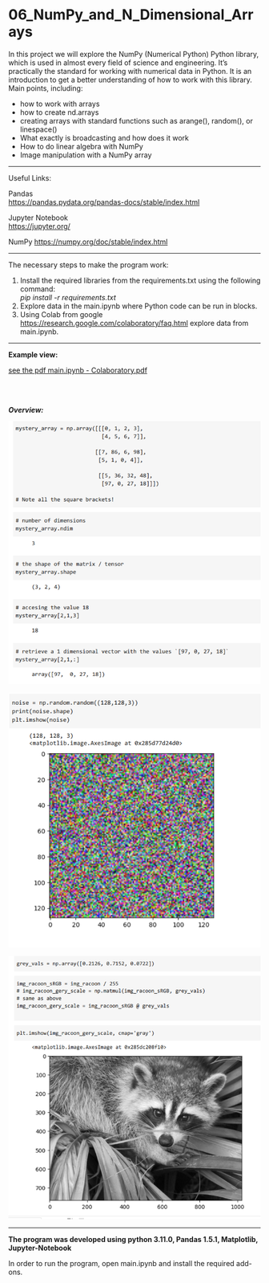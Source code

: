 # 06_NumPy_and_N_Dimensional_Arrays
In this project we will explore the NumPy (Numerical Python) Python library, which is
used in almost every field of science and engineering. It’s practically the standard for working with numerical data in Python. It is an introduction to get a better understanding of how to work with this library.</br>
Main points, including:</br>
* how to work with arrays</br>
* how to create nd.arrays</br>
* creating arrays with standard functions such as arange(), random(), or linespace()</br>
* What exactly is broadcasting and how does it work</br>
* How to do linear algebra with NumPy</br>
* Image manipulation with a NumPy array </br>

---

Useful Links:

Pandas </br>
https://pandas.pydata.org/pandas-docs/stable/index.html </br>

Jupyter Notebook</br>
https://jupyter.org/</br>

NumPy
https://numpy.org/doc/stable/index.html</br>


---

The necessary steps to make the program work:</br>
1. Install the required libraries from the requirements.txt using the following command: </br>
*pip install -r requirements.txt*</br>
2. Explore data in the main.ipynb where Python code can be run in blocks.</br>
3. Using Colab from google https://research.google.com/colaboratory/faq.html explore data from main.ipynb.</br>


---

**Example view:**</br>


<a href="main.ipynb - Colaboratory.pdf">see the pdf main.ipynb - Colaboratory.pdf</a>

</br>
</br>

***Overview:*** 
</br>

![Screenshot](docs/img/01_snipet.png)</br>

![Screenshot](docs/img/02_nosie_with_numpy.png)</br>

![Screenshot](docs/img/03_numpy_and_matrix_multiplication.png)</br>

---

**The program was developed using python 3.11.0, Pandas 1.5.1, Matplotlib, Jupyter-Notebook**

In order to run the program, open main.ipynb and install the required add-ons.